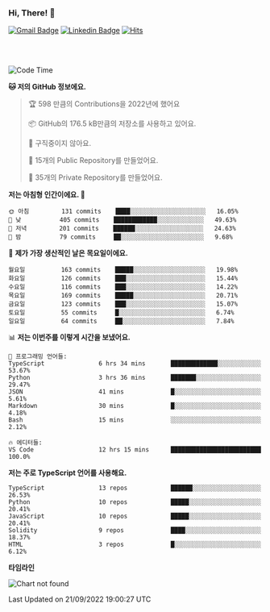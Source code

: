 ### Hi, There! 👋


[![Gmail Badge](https://img.shields.io/badge/-725psh@gmail.com-c14438?style=flat&logo=Gmail&logoColor=white&link=mailto:725psh@gmail.com)](mailto:725psh@gmail.com) 
[![Linkedin Badge](https://img.shields.io/badge/-soohanpark-0072b1?style=flat&logo=Linkedin&logoColor=white&link=https://www.linkedin.com/in/soohanpark/)](https://www.linkedin.com/in/soohanpark/) 
[![Hits](https://hits.seeyoufarm.com/api/count/incr/badge.svg?url=https%3A%2F%2Fgithub.com%2FSoohan-Park&count_bg=%23000000&title_bg=%23828282&icon=gradle.svg&icon_color=%23FFFFFF&title=Visited&edge_flat=false)](https://hits.seeyoufarm.com)  

<br />
<br />

<!--START_SECTION:waka-->
![Code Time](http://img.shields.io/badge/Code%20Time-280%20hrs%206%20mins-blue)

**🐱 저의 GitHub 정보에요.** 

> 🏆 598 만큼의 Contributions을 2022년에 했어요
 > 
> 📦 GitHub의 176.5 kB만큼의 저장소를 사용하고 있어요. 
 > 
> 🚫 구직중이지 않아요.
 > 
> 📜 15개의 Public Repository를 만들었어요. 
 > 
> 🔑 35개의 Private Repository를 만들었어요.  
 > 
**저는 아침형 인간이에요. 🐤** 

```text
🌞 아침         131 commits    ████░░░░░░░░░░░░░░░░░░░░░   16.05% 
🌆 낮　         405 commits    ████████████░░░░░░░░░░░░░   49.63% 
🌃 저녁         201 commits    ██████░░░░░░░░░░░░░░░░░░░   24.63% 
🌙 밤　         79 commits     ██░░░░░░░░░░░░░░░░░░░░░░░   9.68%

```
📅 **제가 가장 생산적인 날은 목요일이에요.** 

```text
월요일          163 commits    █████░░░░░░░░░░░░░░░░░░░░   19.98% 
화요일          126 commits    ███░░░░░░░░░░░░░░░░░░░░░░   15.44% 
수요일          116 commits    ███░░░░░░░░░░░░░░░░░░░░░░   14.22% 
목요일          169 commits    █████░░░░░░░░░░░░░░░░░░░░   20.71% 
금요일          123 commits    ███░░░░░░░░░░░░░░░░░░░░░░   15.07% 
토요일          55 commits     █░░░░░░░░░░░░░░░░░░░░░░░░   6.74% 
일요일          64 commits     ██░░░░░░░░░░░░░░░░░░░░░░░   7.84%

```


📊 **저는 이번주를 이렇게 시간을 보냈어요.** 

```text
💬 프로그래밍 언어들: 
TypeScript               6 hrs 34 mins       █████████████░░░░░░░░░░░░   53.67% 
Python                   3 hrs 36 mins       ███████░░░░░░░░░░░░░░░░░░   29.47% 
JSON                     41 mins             █░░░░░░░░░░░░░░░░░░░░░░░░   5.61% 
Markdown                 30 mins             █░░░░░░░░░░░░░░░░░░░░░░░░   4.18% 
Bash                     15 mins             ░░░░░░░░░░░░░░░░░░░░░░░░░   2.12%

🔥 에디터들: 
VS Code                  12 hrs 15 mins      █████████████████████████   100.0%

```

**저는 주로 TypeScript 언어를 사용해요.** 

```text
TypeScript               13 repos            ██████░░░░░░░░░░░░░░░░░░░   26.53% 
Python                   10 repos            █████░░░░░░░░░░░░░░░░░░░░   20.41% 
JavaScript               10 repos            █████░░░░░░░░░░░░░░░░░░░░   20.41% 
Solidity                 9 repos             ████░░░░░░░░░░░░░░░░░░░░░   18.37% 
HTML                     3 repos             █░░░░░░░░░░░░░░░░░░░░░░░░   6.12%

```


**타임라인**

![Chart not found](https://raw.githubusercontent.com/Soohan-Park/Soohan-Park/master/charts/bar_graph.png) 


 Last Updated on 21/09/2022 19:00:27 UTC
<!--END_SECTION:waka-->
